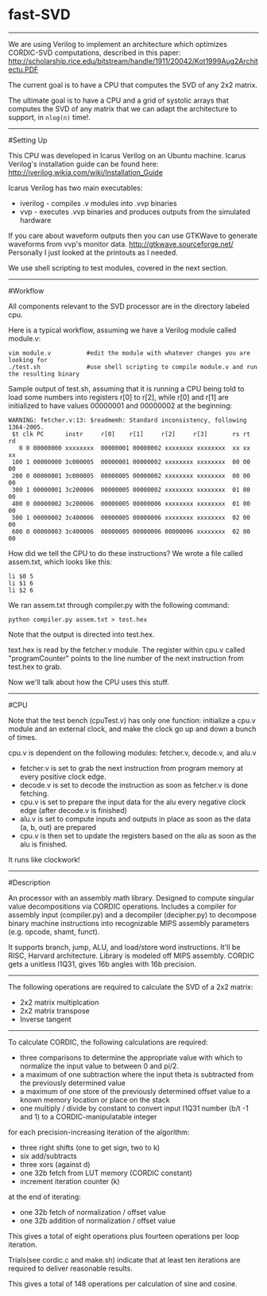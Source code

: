 # fast-SVD

-----
We are using Verilog to implement an architecture which optimizes CORDIC-SVD computations, described in this paper:
http://scholarship.rice.edu/bitstream/handle/1911/20042/Kot1999Aug2Architectu.PDF

The current goal is to have a CPU that computes the SVD of any 2x2 matrix.

The ultimate goal is to have a CPU and a grid of systolic arrays
that computes the SVD of any matrix that we can adapt the architecture to support, in `nlog(n)` time!.

-----

#Setting Up

This CPU was developed in Icarus Verilog on an Ubuntu machine.
Icarus Verilog's installation guide can be found here:
http://iverilog.wikia.com/wiki/Installation_Guide

Icarus Verilog has two main executables:
* iverilog - compiles .v modules into .vvp binaries
* vvp - executes .vvp binaries and produces outputs from the simulated hardware

If you care about waveform outputs then you can use GTKWave to generate waveforms from vvp's monitor data.
http://gtkwave.sourceforge.net/
Personally I just looked at the printouts as I needed.

We use shell scripting to test modules, covered in the next section.

-----

#Workflow

All components relevant to the SVD processor are in the directory labeled cpu.

Here is a typical workflow, assuming we have a Verilog module called module.v:
```
vim module.v          #edit the module with whatever changes you are looking for
./test.sh             #use shell scripting to compile module.v and run the resulting binary
```

Sample output of test.sh,
assuming that it is running a CPU being told to load some numbers into registers r[0] to r[2],
while r[0] and r[1] are initialized to have values 00000001 and 00000002 at the beginning:
```
WARNING: fetcher.v:13: $readmemh: Standard inconsistency, following 1364-2005.
 $t clk PC		instr	  r[0]	  r[1]	   r[2]	    r[3]	   rs rt rd
   0 0 00000000 xxxxxxxx  00000001 00000002 xxxxxxxx xxxxxxxx  xx xx xx
 100 1 00000000 3c000005  00000001 00000002 xxxxxxxx xxxxxxxx  00 00 00
 200 0 00000001 3c000005  00000005 00000002 xxxxxxxx xxxxxxxx  00 00 00
 300 1 00000001 3c200006  00000005 00000002 xxxxxxxx xxxxxxxx  01 00 00
 400 0 00000002 3c200006  00000005 00000006 xxxxxxxx xxxxxxxx  01 00 00
 500 1 00000002 3c400006  00000005 00000006 xxxxxxxx xxxxxxxx  02 00 00
 600 0 00000003 3c400006  00000005 00000006 00000006 xxxxxxxx  02 00 00
```
How did we tell the CPU to do these instructions?
We wrote a file called assem.txt, which looks like this:
```
li $0 5
li $1 6
li $2 6
```
We ran assem.txt through compiler.py with the following command:
```
python compiler.py assem.txt > test.hex
```
Note that the output is directed into test.hex.

text.hex is read by the fetcher.v module.
The register within cpu.v called "programCounter" points to
the line number of the next instruction from test.hex to grab.

Now we'll talk about how the CPU uses this stuff.

-----

#CPU

 Note that the test bench (cpuTest.v) has only one function:
 initialize a cpu.v module and an external clock, and make the clock go up and down a bunch of times.

 cpu.v is dependent on the following modules:
 fetcher.v, decode.v, and alu.v

* fetcher.v is set to grab the next instruction from program memory at every positive clock edge.
* decode.v is set to decode the instruction as soon as fetcher.v is done fetching.
* cpu.v is set to prepare the input data for the alu every negative clock edge (after decode.v is finished)
* alu.v is set to compute inputs and outputs in place as soon as the data (a, b, out) are prepared
* cpu.v is then set to update the registers based on the alu as soon as the alu is finished.


It runs like clockwork!

-----

#Description

An processor with an assembly math library. Designed to compute singular value decompositions via CORDIC operations.
Includes a compiler for assembly input (compiler.py) and a decompiler (decipher.py) to decompose binary machine
instructions into recognizable MIPS assembly parameters (e.g. opcode, shamt, funct).

It supports branch, jump, ALU, and load/store word instructions.
It'll be RISC, Harvard architecture. Library is modeled off MIPS assembly.
CORDIC gets a unitless I1Q31, gives 16b angles with 16b precision.

-----

The following operations are required to calculate the SVD of a 2x2 matrix:
* 2x2 matrix multiplcation
* 2x2 matrix transpose
* Inverse tangent


-----

To calculate CORDIC, the following calculations are required:
 
* three comparisons to determine the appropriate value with which to normalize the input value to between 0 and pi/2.
* a maximum of one subtraction where the input theta is subtracted from the previously determined value
* a maximum of one store of the previously determined offset value to a known memory location or place on the stack
* one multiply / divide by constant to convert input I1Q31 number (b/t -1 and 1) to a CORDIC-manipulatable integer

for each precision-increasing iteration of the algorithm:

* three right shifts (one to get sign, two to k)
* six add/subtracts
* three xors (against d)
* one 32b fetch from LUT memory (CORDIC constant)
* increment iteration counter (k)

at the end of iterating:

* one 32b fetch of normalization / offset value
* one 32b addition of normalization / offset value

This gives a total of eight operations plus fourteen operations per loop iteration.

Trials(see cordic.c and make.sh) indicate that at least ten iterations are required to deliver reasonable results.

This gives a total of 148 operations per calculation of sine and cosine.
